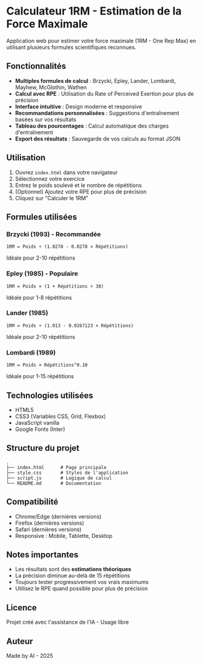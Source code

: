 # Calculateur 1RM - Estimation de la Force Maximale

Application web pour estimer votre force maximale (1RM - One Rep Max) en utilisant plusieurs formules scientifiques reconnues.

## Fonctionnalités

- **Multiples formules de calcul** : Brzycki, Epley, Lander, Lombardi, Mayhew, McGlothin, Wathen
- **Calcul avec RPE** : Utilisation du Rate of Perceived Exertion pour plus de précision
- **Interface intuitive** : Design moderne et responsive
- **Recommandations personnalisées** : Suggestions d'entraînement basées sur vos résultats
- **Tableau des pourcentages** : Calcul automatique des charges d'entraînement
- **Export des résultats** : Sauvegarde de vos calculs au format JSON

## Utilisation

1. Ouvrez `index.html` dans votre navigateur
2. Sélectionnez votre exercice
3. Entrez le poids soulevé et le nombre de répétitions
4. (Optionnel) Ajoutez votre RPE pour plus de précision
5. Cliquez sur "Calculer le 1RM"

## Formules utilisées

### Brzycki (1993) - Recommandée
```
1RM = Poids ÷ (1.0278 - 0.0278 × Répétitions)
```
Idéale pour 2-10 répétitions

### Epley (1985) - Populaire
```
1RM = Poids × (1 + Répétitions ÷ 30)
```
Idéale pour 1-8 répétitions

### Lander (1985)
```
1RM = Poids ÷ (1.013 - 0.0267123 × Répétitions)
```
Idéale pour 2-10 répétitions

### Lombardi (1989)
```
1RM = Poids × Répétitions^0.10
```
Idéale pour 1-15 répétitions

## Technologies utilisées

- HTML5
- CSS3 (Variables CSS, Grid, Flexbox)
- JavaScript vanilla
- Google Fonts (Inter)

## Structure du projet

```
.
├── index.html      # Page principale
├── style.css       # Styles de l'application
├── script.js       # Logique de calcul
└── README.md       # Documentation
```

## Compatibilité

- Chrome/Edge (dernières versions)
- Firefox (dernières versions)
- Safari (dernières versions)
- Responsive : Mobile, Tablette, Desktop

## Notes importantes

- Les résultats sont des **estimations théoriques**
- La précision diminue au-delà de 15 répétitions
- Toujours tester progressivement vos vrais maximums
- Utilisez le RPE quand possible pour plus de précision

## Licence

Projet créé avec l'assistance de l'IA - Usage libre

## Auteur

Made by AI - 2025
